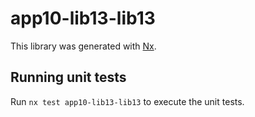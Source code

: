 # app10-lib13-lib13

This library was generated with [Nx](https://nx.dev).

## Running unit tests

Run `nx test app10-lib13-lib13` to execute the unit tests.
